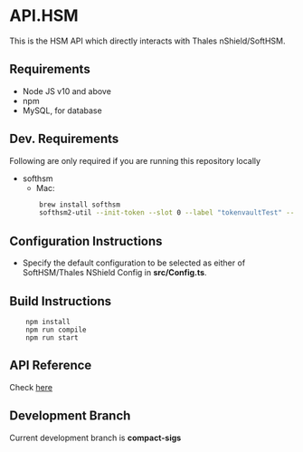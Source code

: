 # API.HSM
This is the HSM API which directly interacts with Thales nShield/SoftHSM.

## Requirements
- Node JS v10 and above
- npm
- MySQL, for database

## Dev. Requirements
Following are only required if you are running this repository locally
- softhsm
    - Mac:
    ```sh
        brew install softhsm
        softhsm2-util --init-token --slot 0 --label "tokenvaultTest" --pin 9540 --so-pin 9540
    ```

## Configuration Instructions
- Specify the default configuration to be selected as either of SoftHSM/Thales NShield Config in __src/Config.ts__.

## Build Instructions
```
    npm install
    npm run compile
    npm run start
```


## API Reference
Check [here](docs/api.md)

## Development Branch
Current development branch is __compact-sigs__